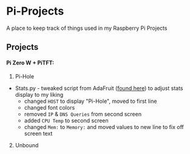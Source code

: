# Pi-Projects

A place to keep track of things used in my Raspberry Pi Projects

## Projects

#### Pi Zero W + PiTFT:
1. Pi-Hole

* Stats.py - tweaked script from AdaFruit ([found here](https://learn.adafruit.com/pi-hole-ad-blocker-with-pi-zero-w/install-mini-pitft "Pi-Hole Ad-Blocker: Install Mini PiTFT")) to adjust stats display to my liking
  - changed `HOST` to display "Pi-Hole", moved to first line
  - changed font colors
  - removed `IP` & `DNS Queries` from second screen 
  - added `CPU Temp` to second screen
  - changed `Mem:` to `Memory:` and moved values to new line to fix off screen text
  
2. Unbound
